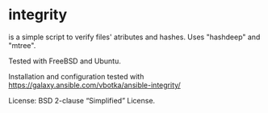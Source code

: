 integrity
=========

is a simple script to verify files' atributes and hashes. Uses "hashdeep" and "mtree".

Tested with FreeBSD and Ubuntu.

Installation and configuration tested with https://galaxy.ansible.com/vbotka/ansible-integrity/

License: BSD 2-clause “Simplified” License.
